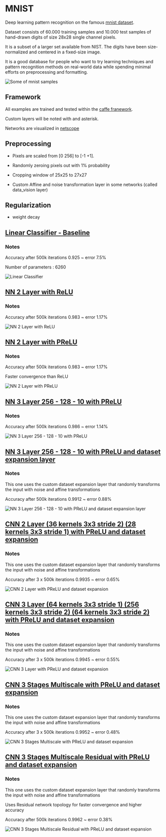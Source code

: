 # MNIST

Deep learning pattern recognition on the famous [mnist dataset](http://yann.lecun.com/exdb/mnist/).

Dataset consists of 60.000 training samples and 10.000 test samples of hand-drawn digits of size 28x28 single channel pixels.

It is a subset of a larger set available from NIST. The digits have been size-normalized and centered in a fixed-size image.

It is a good database for people who want to try learning techniques and pattern recognition methods on real-world data while spending minimal efforts on preprocessing and formatting. 

![Some of mnist samples](images/mnist.png)

## Framework

All examples are trained and tested within the [caffe franework](caffe.berkeleyvision.org/).

Custom layers will be noted with and asterisk.

Networks are visualized in [netscope](https://ethereon.github.io/netscope/#/editor)

## Preprocessing 

* Pixels are scaled from [0 256] to [-1 +1].

* Randomly zeroing pixels out with 1% probability

* Cropping window of 25x25 to 27x27

* Custom Affine and noise transformation layer in some networks (called data_vision layer)

## Regularization

* weight decay 

## [Linear Classifier - Baseline](models/linear_classifier.prototxt)

### Notes

Accuracy after 500k iterations 0.925 ~ error 7.5%

Number of parameters : 6260

![Linear Classifier](images/linear_classifier.png)

## [NN 2 Layer with ReLU](models/2_layer_NN_relu.prototxt.prototxt)

### Notes

Accuracy after 500k iterations 0.983 ~ error 1.17%

![NN 2 Layer with ReLU](images/2_layer_NN_relu.png)

## [NN 2 Layer with PReLU](models/2_layer_NN_prelu.prototxt)

### Notes

Accuracy after 500k iterations 0.983 ~ error 1.17%

Faster convergence than ReLU

![NN 2 Layer with PReLU](images/2_layer_NN_prelu.png)

## [NN 3 Layer 256 - 128 - 10 with PReLU](models/3_layer_NN_256_128_10.prototxt)

### Notes

Accuracy after 500k iterations 0.986 ~ error 1.14%

![NN 3 Layer 256 - 128 - 10 with PReLU](images/3_layer_NN_256_128_10_v2.png)

## [NN 3 Layer 256 - 128 - 10 with PReLU and dataset expansion layer](models/3_layer_NN_256_128_10_with_dataset_expansion.prototxt)

### Notes

This one uses the custom dataset expansion layer that randomly transforms the input with noise and affine transformations

Accuracy after 500k iterations 0.9912 ~ error 0.88%

![NN 3 Layer 256 - 128 - 10 with PReLU and dataset expansion layer](images/3_layer_NN_256_128_10_with_dataset_expansion.png)

## [CNN 2 Layer (36 kernels 3x3 stride 2) (28 kernels 3x3 stride 1) with PReLU and dataset expansion](models/cnn_2_layer_dataset_expansion.prototxt)

### Notes

This one uses the custom dataset expansion layer that randomly transforms the input with noise and affine transformations

Accuracy after 3 x 500k iterations 0.9935 ~ error 0.65%

![CNN 2 Layer with PReLU and dataset expansion](images/cnn_2_layer_dataset_expansion.png)

## [CNN 3 Layer (64 kernels 3x3 stride 1) (256 kernels 3x3 stride 2) (64 kernels 3x3 stride 2) with PReLU and dataset expansion](models/cnn_3_layer_with_dataset_expansion.prototxt)

### Notes

This one uses the custom dataset expansion layer that randomly transforms the input with noise and affine transformations

Accuracy after 3 x 500k iterations 0.9945 ~ error 0.55%

![CNN 3 Layer with PReLU and dataset expansion](images/cnn_3_layer_with_dataset_expansion.png)

## [CNN 3 Stages Multiscale with PReLU and dataset expansion](models/cnn_3_stages_multiscale_with_dataset_expansion.prototxt)

### Notes

This one uses the custom dataset expansion layer that randomly transforms the input with noise and affine transformations

Accuracy after 3 x 500k iterations 0.9952 ~ error 0.48%

![CNN 3 Stages Multiscale with PReLU and dataset expansion](images/cnn_3_stages_multiscale_with_dataset_expansion.png)

## [CNN 3 Stages Multiscale Residual with PReLU and dataset expansion](models/cnn_3_stages_multiscale_with_prelus_dataset_expansion.prototxt)

### Notes

This one uses the custom dataset expansion layer that randomly transforms the input with noise and affine transformations

Uses Residual network topology for faster convergence and higher accuracy

Accuracy after 500k iterations 0.9962 ~ error 0.38%

![CNN 3 Stages Multiscale Residual with PReLU and dataset expansion](images/cnn_3_multiscale_residual.png)
